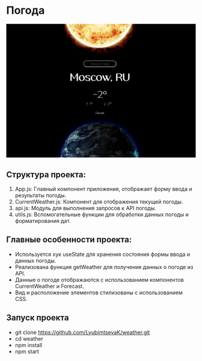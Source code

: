 # Погода
![Alt text](image-1.png)
## Структура проекта:
1. App.js: Главный компонент приложения, отображает форму ввода и результаты погоды.
2. CurrentWeather.js: Компонент для отображения текущей погоды.
3. api.js: Модуль для выполнения запросов к API погоды.
4. utils.js: Вспомогательные функции для обработки данных погоды и форматирования дат.

## Главные особенности проекта:
- Используется хук useState для хранения состояния формы ввода и данных погоды.
- Реализована функция getWeather для получения данных о погоде из API.
- Данные о погоде отображаются с использованием компонентов CurrentWeather и Forecast.
- Вид и расположение элементов стилизованы с использованием CSS.

## Запуск проекта
- git clone https://github.com/LyubimtsevaK/weather.git
- cd weather
- npm install
- npm start
